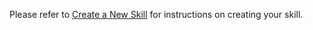 ﻿Please refer to [Create a New Skill](../../../../../../../docs/skills/README.md#skills) for instructions on creating your skill.